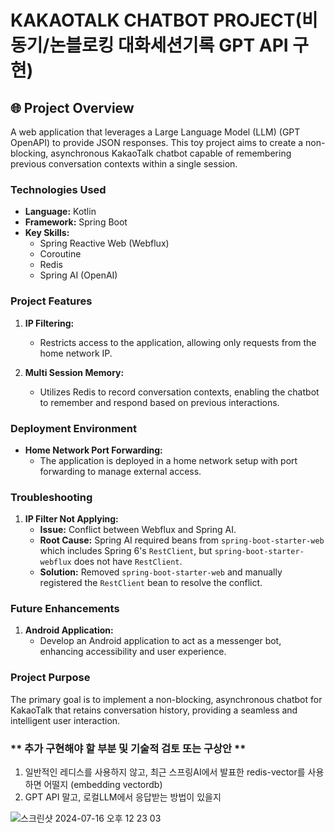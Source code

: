 # KAKAOTALK CHATBOT PROJECT(비동기/논블로킹 대화세션기록 GPT API 구현)

## 🌐 **Project Overview**

A web application that leverages a Large Language Model (LLM) (GPT OpenAPI) to provide JSON responses. This toy project aims to create a non-blocking, asynchronous KakaoTalk chatbot capable of remembering previous conversation contexts within a single session.

### **Technologies Used**

- **Language:** Kotlin
- **Framework:** Spring Boot
- **Key Skills:**
  - Spring Reactive Web (Webflux)
  - Coroutine
  - Redis
  - Spring AI (OpenAI)

### **Project Features**

1. **IP Filtering:**
   - Restricts access to the application, allowing only requests from the home network IP.

2. **Multi Session Memory:**
   - Utilizes Redis to record conversation contexts, enabling the chatbot to remember and respond based on previous interactions.


### **Deployment Environment**

- **Home Network Port Forwarding:**
  - The application is deployed in a home network setup with port forwarding to manage external access.

### **Troubleshooting**

1. **IP Filter Not Applying:**
   - **Issue:** Conflict between Webflux and Spring AI.
   - **Root Cause:** Spring AI required beans from `spring-boot-starter-web` which includes Spring 6's `RestClient`, but `spring-boot-starter-webflux` does not have `RestClient`.
   - **Solution:** Removed `spring-boot-starter-web` and manually registered the `RestClient` bean to resolve the conflict.

### **Future Enhancements**

1. **Android Application:**
   - Develop an Android application to act as a messenger bot, enhancing accessibility and user experience.

### **Project Purpose**

The primary goal is to implement a non-blocking, asynchronous chatbot for KakaoTalk that retains conversation history, providing a seamless and intelligent user interaction.

### ** 추가 구현해야 할 부분 및 기술적 검토 또는 구상안 **
1. 일반적인 레디스를 사용하지 않고, 최근 스프링AI에서 발표한 redis-vector를 사용하면 어떨지 (embedding vectordb)
2. GPT API 말고, 로컬LLM에서 응답받는 방법이 있을지


![스크린샷 2024-07-16 오후 12 23 03](https://github.com/user-attachments/assets/b3bbd047-d674-46ab-8724-dbde8278e277)

